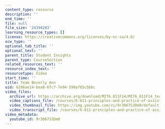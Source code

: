 ```yaml
---
content_type: resource
description: ''
end_time: ''
file: null
file_size: '24394283'
learning_resource_types: []
license: https://creativecommons.org/licenses/by-nc-sa/4.0/
ocw_type: ''
optional_tab_title: ''
optional_text: ''
parent_title: Student Insights
parent_type: CourseSection
related_resources_text: ''
resource_index_text: ''
resourcetype: Video
start_time: ''
title: Team Beverly Ann
uid: 6286ae14-bea8-6fc7-7e94-599a765c5bbc
video_files:
  archive_url: https://archive.org/download/MIT6.811F14/MIT6_811F14_team_beverley_ann_300k.mp4
  video_captions_file: /courses/6-811-principles-and-practice-of-assistive-technology-fall-2014/70f8e85e12205fa38c078f8c78d831db_9r3067S3Dm0.vtt
  video_thumbnail_file: https://img.youtube.com/vi/9r3067S3Dm0/default.jpg
  video_transcript_file: /courses/6-811-principles-and-practice-of-assistive-technology-fall-2014/5d5c6a5828906ba1a656399c0db5fdc0_9r3067S3Dm0.pdf
video_metadata:
  youtube_id: 9r3067S3Dm0
---
```

